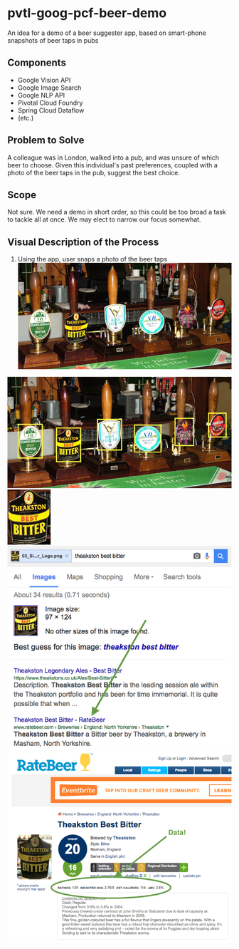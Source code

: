 # pvtl-goog-pcf-beer-demo

An idea for a demo of a beer suggester app, based on smart-phone snapshots of beer taps in pubs

## Components
* Google Vision API
* Google Image Search
* Google NLP API
* Pivotal Cloud Foundry
* Spring Cloud Dataflow
* (etc.)

## Problem to Solve
A colleague was in London, walked into a pub, and was unsure of which beer to choose.  Given this
individual's past preferences, coupled with a photo of the beer taps in the pub, suggest the best
choice.

## Scope
Not sure.  We need a demo in short order, so this could be too broad a task to tackle all at once.
We may elect to narrow our focus somewhat.

## Visual Description of the Process
1. Using the app, user snaps a photo of the beer taps
![Step 1](./images/01_Several_Beer_Taps.jpg)

![Step 2](./images/02_Individual_Taps_Recognized.jpg)
![Step 3](./images/03_Single_Beer_Logo.png)
![Step 4](./images/04_Image_Search.png)
![Step 5](./images/05_Beer_Rating_Found.png)
